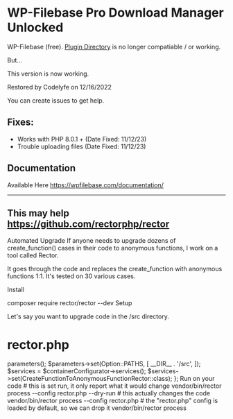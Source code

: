 WP-Filebase Pro Download Manager Unlocked
===============================

WP-Filebase (free). [Plugin Directory](https://wordpress.org/plugins/wp-filebase) is no longer compatiable / or working.

But...

This version is now working. 

Restored by Codelyfe on 12/16/2022

You can create issues to get help.

Fixes:
-------
- Works with PHP 8.0.1 + (Date Fixed: 11/12/23)
- Trouble uploading files (Date Fixed: 11/12/23)

Documentation
-------
Available Here https://wpfilebase.com/documentation/

-------

This may help https://github.com/rectorphp/rector
-------


Automated Upgrade
If anyone needs to upgrade dozens of create_function() cases in their code to anonymous functions, I work on a tool called Rector.

It goes through the code and replaces the create_function with anonymous functions 1:1. It's tested on 30 various cases.

Install

composer require rector/rector --dev
Setup

Let's say you want to upgrade code in the /src directory.

# rector.php
<?php

use Rector\Core\Configuration\Option;
use Symfony\Component\DependencyInjection\Loader\Configurator\ContainerConfigurator;
use Rector\Php72\Rector\FuncCall\CreateFunctionToAnonymousFunctionRector;

return static function (ContainerConfigurator $containerConfigurator) {
    $parameters = $containerConfigurator->parameters();
    $parameters->set(Option::PATHS, [
        __DIR__ . '/src',
    ]);

    $services = $containerConfigurator->services();
    $services->set(CreateFunctionToAnonymousFunctionRector::class);
};
Run on your code

# this is set run, it only report what it would change
vendor/bin/rector process --config rector.php --dry-run

# this actually changes the code
vendor/bin/rector process --config rector.php

# the "rector.php" config is loaded by default, so we can drop it
vendor/bin/rector process
